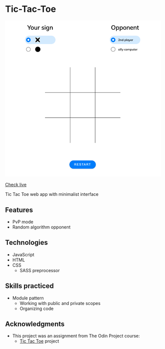 # Tic-Tac-Toe

![interface](./img/screenshot.png)

[Check live](https://mrzadzinski.github.io/tic-tac-toe/)

Tic Tac Toe web app with minimalist interface

## Features
* PvP mode
* Random algorithm opponent

## Technologies
* JavaScript
* HTML
* CSS
    * SASS preprocessor

## Skills practiced
* Module pattern
    * Working with public and private scopes
    * Organizing code

## Acknowledgments
* This project was an assignment from The Odin Project course:
    * [Tic Tac Toe](https://www.theodinproject.com/lessons/node-path-javascript-tic-tac-toe) project

